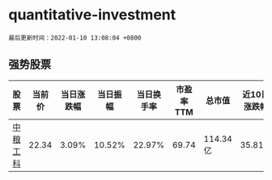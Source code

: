 # quantitative-investment

`最后更新时间：2022-01-10 13:08:04 +0800`

## 强势股票

|股票|当前价|当日涨跌幅|当日振幅|当日换手率|市盈率TTM|总市值|近10日涨跌幅|
|----|----|----|----|----|----|----|----|
|[中粮工科](https://xueqiu.com/S/SZ301058)|22.34|3.09%|10.52%|22.97%|69.74|114.34亿|35.81%|
